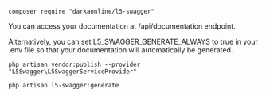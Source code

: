 ```
composer require "darkaonline/l5-swagger"
```

You can access your documentation at /api/documentation endpoint.  

Alternatively, you can set L5_SWAGGER_GENERATE_ALWAYS to true in your .env file so that your documentation will automatically be generated.  

```
php artisan vendor:publish --provider "L5Swagger\L5SwaggerServiceProvider"
```

```
php artisan l5-swagger:generate
```
